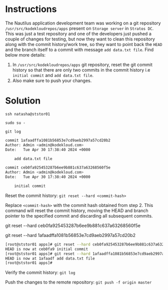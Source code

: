 # Instructions

The Nautilus application development team was working on a git repository `/usr/src/kodekloudrepos/apps` present on `Storage server` in `Stratos DC`.
This was just a test repository and one of the developers just pushed a couple of changes for testing, but now they want to clean this repository along with the commit history/work tree, so they want to point back the `HEAD` and the branch itself to a commit with message `add data.txt file`.  Find below more details:

1. In `/usr/src/kodekloudrepos/apps` git repository, reset the git commit history so that there are only two commits in the commit history i.e `initial commit` and `add data.txt file`.
2. Also make sure to push your changes.

# Solution

`ssh natasha@ststor01`

`sudo su -`

`git log`

```bash
commit 1afaadffa1081b56853e7cd9aeb2997a57cd20b2
Author: Admin <admin@kodekloud.com>
Date:   Tue Apr 30 17:38:40 2024 +0000

    add data.txt file

commit ceb0fa925453287b6ee9b881c637a63268560f5e
Author: Admin <admin@kodekloud.com>
Date:   Tue Apr 30 17:38:40 2024 +0000

    initial commit
```

Reset the commit history: `git reset --hard <commit-hash>`

Replace `<commit-hash>` with the commit hash obtained from step 2. This command will reset the commit history, moving the HEAD and branch pointer to the specified commit and discarding all subsequent commits.

git reset --hard ceb0fa925453287b6ee9b881c637a63268560f5e

git reset --hard 1afaadffa1081b56853e7cd9aeb2997a57cd20b2

```bash
[root@ststor01 apps]# git reset --hard ceb0fa925453287b6ee9b881c637a63268560f5e
HEAD is now at ceb0fa9 initial commit
[root@ststor01 apps]# git reset --hard 1afaadffa1081b56853e7cd9aeb2997a57cd20b2
HEAD is now at 1afaadf add data.txt file
[root@ststor01 apps]#
```

Verify the commit history: `git log`

Push the changes to the remote repository:  `git push -f origin master`
